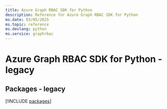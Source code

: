 ```yaml
---
title: Azure Graph RBAC SDK for Python
description: Reference for Azure Graph RBAC SDK for Python
ms.date: 03/05/2025
ms.topic: reference
ms.devlang: python
ms.service: graphrbac
---
```

# Azure Graph RBAC SDK for Python - legacy
## Packages - legacy
[!INCLUDE [packages](graph-rbac-index.md)]
